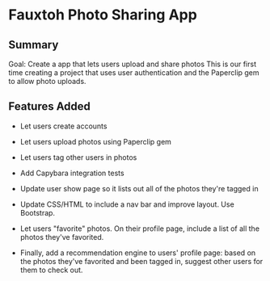 Fauxtoh Photo Sharing App
=========================

Summary
-------
Goal: Create a app that lets users upload and share photos
This is our first time creating a project that uses user authentication and the Paperclip gem to allow photo uploads.

Features Added
--------------

* Let users create accounts

* Let users upload photos using Paperclip gem

* Let users tag other users in photos

* Add Capybara integration tests

* Update user show page so it lists out all of the photos they're tagged in

* Update CSS/HTML to include a nav bar and improve layout. Use Bootstrap.

* Let users "favorite" photos. On their profile page, include a list of all the photos they've favorited.

* Finally, add a recommendation engine to users' profile page: based on the photos they've favorited and been tagged in, suggest other users for them to check out.
